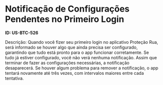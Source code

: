 # Notificação de Configurações Pendentes no Primeiro Login

**ID: US-BTC-526**

Descrição: Quando você fizer seu primeiro login no aplicativo Proteção Rua, será informado se houver algo que ainda precisa ser configurado, garantindo que tudo está pronto para o app funcionar corretamente. Se tudo já estiver configurado, você não verá nenhuma notificação. Assim que terminar de fazer as configurações necessárias, a notificação desaparecerá. Se houver algum problema para remover a notificação, o app tentará novamente até três vezes, com intervalos maiores entre cada tentativa.